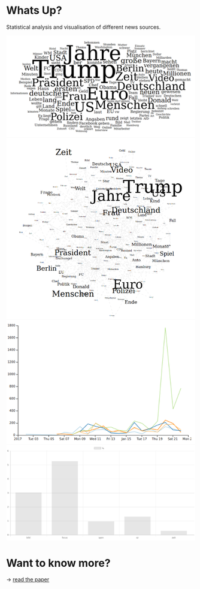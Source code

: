 # Whats Up?
Statistical analysis and visualisation of different news sources. 

![a wordcloud visualisation](paper/img/cloud.png)
![a forcegraph visualisation](paper/img/force.png)
![a timeseries visualisation](paper/img/peak_trump.png)
![a comparision between different news sources](paper/img/contains_dschungel.png)

# Want to know more?
-> [read the paper](paper/main.pdf)